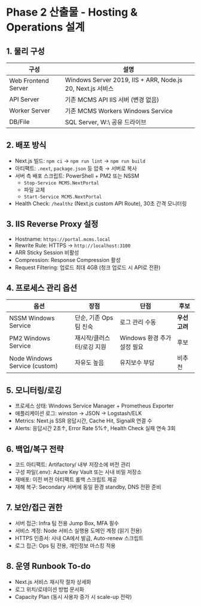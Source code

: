 # Phase 2 산출물 - Hosting & Operations 설계

## 1. 물리 구성
| 구성 | 설명 |
|---|---|
| Web Frontend Server | Windows Server 2019, IIS + ARR, Node.js 20, Next.js 서비스 |
| API Server | 기존 MCMS API IIS 서버 (변경 없음) |
| Worker Server | 기존 MCMS Workers Windows Service |
| DB/File | SQL Server, W:\ 공유 드라이브 |

## 2. 배포 방식
- Next.js 빌드: `npm ci` → `npm run lint` → `npm run build`
- 아티팩트: `.next`, `package.json` 등 압축 → 서버로 복사
- 서버 측 배포 스크립트: PowerShell + PM2 또는 NSSM
  - `Stop-Service MCMS.NextPortal`
  - 파일 교체
  - `Start-Service MCMS.NextPortal`
- Health Check: `/healthz` (Next.js custom API Route), 30초 간격 모니터링

## 3. IIS Reverse Proxy 설정
- Hostname: `https://portal.mcms.local`
- Rewrite Rule: HTTPS → `http://localhost:3100`
- ARR Sticky Session 비활성
- Compression: Response Compression 활성
- Request Filtering: 업로드 최대 4GB (청크 업로드 시 API로 전환)

## 4. 프로세스 관리 옵션
| 옵션 | 장점 | 단점 | 후보 |
|---|---|---|---|
| NSSM Windows Service | 단순, 기존 Ops 팀 친숙 | 로그 관리 수동 | **우선 고려** |
| PM2 Windows Service | 재시작/클러스터/로깅 지원 | Windows 환경 추가 설정 필요 | 후보 |
| Node Windows Service (custom) | 자유도 높음 | 유지보수 부담 | 비추천 |

## 5. 모니터링/로깅
- 프로세스 상태: Windows Service Manager + Prometheus Exporter
- 애플리케이션 로그: winston → JSON → Logstash/ELK
- Metrics: Next.js SSR 응답시간, Cache Hit, SignalR 연결 수
- Alerts: 응답시간 2초↑, Error Rate 5%↑, Health Check 실패 연속 3회

## 6. 백업/복구 전략
- 코드 아티팩트: Artifactory/ 내부 저장소에 버전 관리
- 구성 파일(.env): Azure Key Vault 또는 사내 비밀 저장소
- 재배포: 이전 버전 아티팩트 롤백 스크립트 제공
- 재해 복구: Secondary 서버에 동일 환경 standby, DNS 전환 준비

## 7. 보안/접근 권한
- 서버 접근: Infra 팀 전용 Jump Box, MFA 필수
- 서비스 계정: Node 서비스 실행용 도메인 계정 (읽기 전용)
- HTTPS 인증서: 사내 CA에서 발급, Auto-renew 스크립트
- 로그 접근: Ops 팀 전용, 개인정보 마스킹 적용

## 8. 운영 Runbook To-do
- Next.js 서비스 재시작 절차 상세화
- 로그 위치/로테이션 방법 문서화
- Capacity Plan (동시 사용자 증가 시 scale-up 전략)
